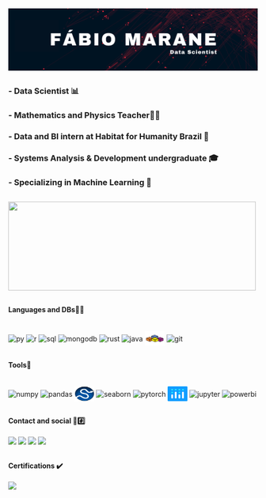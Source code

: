 # ![cover photo](https://github.com/maranefabio/maranefabio/blob/main/cover_photo/cover_image.png)

### - Data Scientist 📊
### - Mathematics and Physics Teacher👨‍🏫
### - Data and BI intern at Habitat for Humanity Brazil 🏡
### - Systems Analysis & Development undergraduate 🎓
### - Specializing in Machine Learning 🤖

##

<a href="https://github.com/anuraghazra/github-readme-stats">
  <img height="180" width="500" align = "center" src="https://github-readme-stats.vercel.app/api?username=maranefabio&count_private=true&theme=transparent&show_icons=true" />
</a>

##

#### Languages and DBs👨‍💻  
<div style="display: inline_block"><br>
  <img align="center" alt="py" height="30" width="40" src="https://cdn.jsdelivr.net/gh/devicons/devicon/icons/python/python-original.svg">
  <img align="center" alt="r" height="30" width="40" src="https://cdn.jsdelivr.net/gh/devicons/devicon/icons/r/r-original.svg">
  <img align="center" alt="sql" height="30" width="40" src="https://cdn.jsdelivr.net/gh/devicons/devicon@latest/icons/azuresqldatabase/azuresqldatabase-original.svg">
  <img align="center" alt="mongodb" height="30" width="40" src="https://cdn.jsdelivr.net/gh/devicons/devicon@latest/icons/mongodb/mongodb-original-wordmark.svg">
  <img align="center" alt="rust" height="30" width="40" src="https://rustacean.net/assets/rustacean-flat-happy.svg">
  <img align="center" alt="java" height="30" width="40" src="https://cdn.jsdelivr.net/gh/devicons/devicon/icons/java/java-original.svg">
  <img align="center" alt="vba" height="30" width="40" src="https://github.com/maranefabio/maranefabio/blob/main/icons/vba.svg">
  <img align="center" alt="git" height="30" width="40" src="https://cdn.jsdelivr.net/gh/devicons/devicon/icons/git/git-original.svg">
</div>

##

#### Tools🔨
<div style="display: inline_block"><br>
  <img align="center" alt="numpy" height="30" width="40" src="https://cdn.jsdelivr.net/gh/devicons/devicon/icons/numpy/numpy-original.svg">
  <img align="center" alt="pandas" height="30" width="40" src="https://cdn.jsdelivr.net/gh/devicons/devicon/icons/pandas/pandas-original.svg">
  <img align="center" alt="scipy" height="30" width="40" src="https://github.com/maranefabio/maranefabio/blob/main/icons/scipy.svg">
  <img align="center" alt="seaborn" height="30" width="40" src="https://seaborn.pydata.org/_images/logo-mark-lightbg.svg">
  <img align="center" alt="pytorch" height="30" width="40" src="https://cdn.jsdelivr.net/gh/devicons/devicon/icons/pytorch/pytorch-original.svg">
  <img align="center" alt="plotly" height="30" width="40" src="https://github.com/maranefabio/maranefabio/blob/main/icons/plotly.svg">
  <img align="center" alt="jupyter" height="30" width="40" src="https://cdn.jsdelivr.net/gh/devicons/devicon/icons/jupyter/jupyter-original-wordmark.svg">
  <img align="center" alt="powerbi" height="30" width="40" src="https://github.com/microsoft/PowerBI-Icons/blob/main/SVG/Power-BI.svg">

</div>

##

#### Contact and social 📧#️⃣
<div> 
  <a href = "mailto:fabiomarane@gmail.com"><img src="https://img.shields.io/badge/Gmail-D14836?style=for-the-badge&logo=gmail&logoColor=white"></a>
  <a href="https://www.linkedin.com/in/maranefabio" target="_blank"><img src="https://img.shields.io/badge/-LinkedIn-%230077B5?style=for-the-badge&logo=linkedin&logoColor=white" target="_blank"></a> 
  <a href="https://stackoverflow.com/users/20262897/fábio-marane" target="_blank"><img src="https://img.shields.io/badge/Stack_Overflow-FE7A16?style=for-the-badge&logo=stack-overflow&logoColor=white"></a>
  <a href="fbiomarane"><img src="https://img.shields.io/badge/Kaggle-20BEFF?style=for-the-badge&logo=Kaggle&logoColor=white"></a>
</div>

##

#### Certifications ✔️
<div> 
  <a href="https://drive.google.com/drive/u/0/folders/1l8Wk8onFe6XPPS4wExgdy9wvab_IaqZF" target="_blank"><img src="https://img.shields.io/badge/Google%20Drive-4285F4?style=for-the-badge&logo=googledrive&logoColor=white"></a> 
</div>
